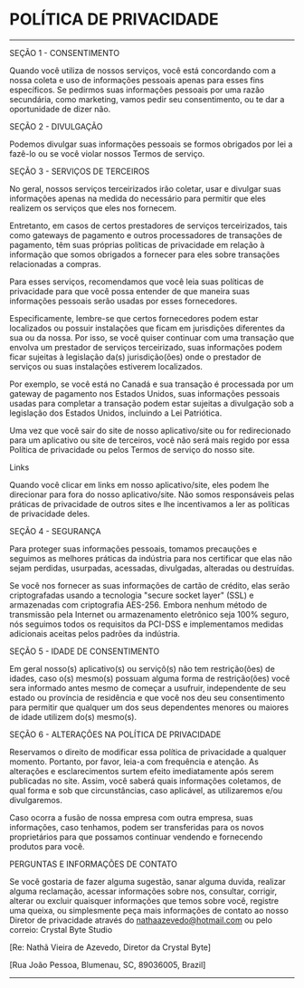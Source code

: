 # POLÍTICA DE PRIVACIDADE

----
SEÇÃO 1 - CONSENTIMENTO

  Quando você utiliza de nossos serviços, você está concordando com a nossa coleta e uso de informações pessoais apenas para  esses fins específicos. Se pedirmos suas informações pessoais por uma razão secundária, como marketing, vamos pedir seu        consentimento, ou te dar a oportunidade de dizer não.


SEÇÃO 2 - DIVULGAÇÃO

  Podemos divulgar suas informações pessoais se formos obrigados por lei a fazê-lo ou se você violar nossos Termos de serviço.


SEÇÃO 3 - SERVIÇOS DE TERCEIROS

  No geral, nossos serviços terceirizados irão coletar, usar e divulgar suas informações apenas na medida do necessário para permitir que eles realizem os serviços que eles nos fornecem.

  Entretanto, em casos de certos prestadores de serviços terceirizados, tais como gateways de pagamento e outros processadores de transações de pagamento, têm suas próprias políticas de privacidade em relação à informação que somos obrigados a fornecer para eles sobre transações relacionadas a compras.

  Para esses serviços, recomendamos que você leia suas políticas de privacidade para que você possa entender de que maneira suas informações pessoais serão usadas por esses fornecedores.

  Especificamente, lembre-se que certos fornecedores podem estar localizados ou possuir instalações que ficam em jurisdições diferentes da sua ou da nossa. Por isso, se você quiser continuar com uma transação que envolva um prestador de serviços terceirizado, suas informações podem ficar sujeitas à legislação da(s) jurisdição(ões) onde o prestador de serviços ou suas instalações estiverem localizados.

  Por exemplo, se você está no Canadá e sua transação é processada por um gateway de pagamento nos Estados Unidos, suas informações pessoais usadas para completar a transação podem estar sujeitas a divulgação sob a legislação dos Estados Unidos, incluindo a Lei Patriótica.

  Uma vez que você sair do site de nosso aplicativo/site ou for redirecionado para um aplicativo ou site de terceiros, você não será mais regido por essa Política de privacidade ou pelos Termos de serviço do nosso site.

Links

  Quando você clicar em links em nosso aplicativo/site, eles podem lhe direcionar para fora do nosso aplicativo/site. Não somos responsáveis pelas práticas de privacidade de outros sites e lhe incentivamos a ler as políticas de privacidade deles.


SEÇÃO 4 - SEGURANÇA

  Para proteger suas informações pessoais, tomamos precauções e seguimos as melhores práticas da indústria para nos certificar que elas não sejam perdidas, usurpadas, acessadas, divulgadas, alteradas ou destruídas.

Se você nos fornecer as suas informações de cartão de crédito, elas serão criptografadas usando a tecnologia "secure socket layer" (SSL) e armazenadas com criptografia AES-256.  Embora nenhum método de transmissão pela Internet ou armazenamento eletrônico seja 100% seguro, nós seguimos todos os requisitos da PCI-DSS e implementamos medidas adicionais aceitas pelos padrões da indústria.


SEÇÃO 5 - IDADE DE CONSENTIMENTO

  Em geral nosso(s) aplicativo(s) ou serviçõ(s) não tem restrição(ões) de idades, caso o(s) mesmo(s) possuam alguma forma de restrição(ões) você sera informado antes mesmo de começar a usufruir, independente de seu estado ou província de residência e que você nos deu seu consentimento para permitir que qualquer um dos seus dependentes menores ou maiores de idade utilizem do(s) mesmo(s).


SEÇÃO 6 - ALTERAÇÕES NA POLÍTICA DE PRIVACIDADE

  Reservamos o direito de modificar essa política de privacidade a qualquer momento. Portanto, por favor, leia-a com frequência e atenção. As alterações e esclarecimentos surtem efeito imediatamente após serem publicadas no site. Assim, você saberá quais informações coletamos, de qual forma e sob que circunstâncias, caso aplicável, as utilizaremos e/ou divulgaremos.

  Caso ocorra a fusão de nossa empresa com outra empresa, suas informações, caso tenhamos, podem ser transferidas para os novos proprietários para que possamos continuar vendendo e fornecendo produtos para você.


PERGUNTAS E INFORMAÇÕES DE CONTATO

  Se você gostaria de fazer alguma sugestão, sanar alguma duvida, realizar alguma reclamação, acessar informações sobre nos, consultar, corrigir, alterar ou excluir quaisquer informações que temos sobre você, registre uma queixa, ou simplesmente peça mais informações de contato ao nosso Diretor de privacidade através do nathaazevedo@hotmail.com ou pelo correio: Crystal Byte Studio

[Re: Nathã Vieira de Azevedo, Diretor da Crystal Byte]

[Rua João Pessoa, Blumenau, SC, 89036005, Brazil]

----
